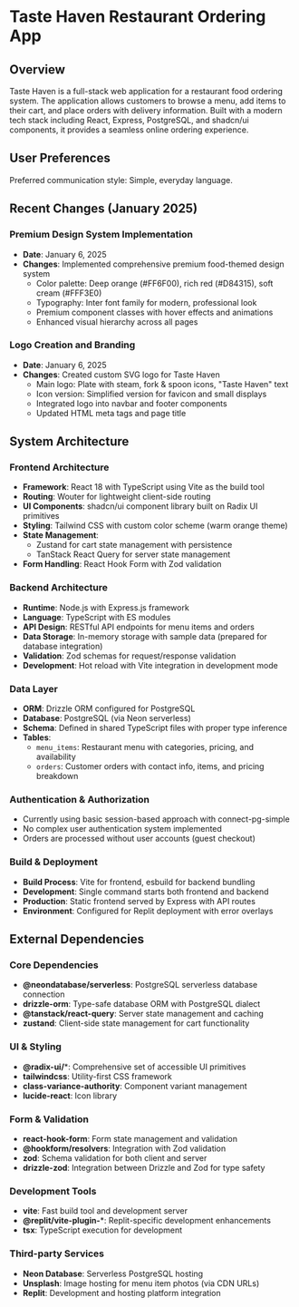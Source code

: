 # Taste Haven Restaurant Ordering App

## Overview

Taste Haven is a full-stack web application for a restaurant food ordering system. The application allows customers to browse a menu, add items to their cart, and place orders with delivery information. Built with a modern tech stack including React, Express, PostgreSQL, and shadcn/ui components, it provides a seamless online ordering experience.

## User Preferences

Preferred communication style: Simple, everyday language.

## Recent Changes (January 2025)

### Premium Design System Implementation
- **Date**: January 6, 2025
- **Changes**: Implemented comprehensive premium food-themed design system
  - Color palette: Deep orange (#FF6F00), rich red (#D84315), soft cream (#FFF3E0)
  - Typography: Inter font family for modern, professional look
  - Premium component classes with hover effects and animations
  - Enhanced visual hierarchy across all pages

### Logo Creation and Branding
- **Date**: January 6, 2025
- **Changes**: Created custom SVG logo for Taste Haven
  - Main logo: Plate with steam, fork & spoon icons, "Taste Haven" text
  - Icon version: Simplified version for favicon and small displays
  - Integrated logo into navbar and footer components
  - Updated HTML meta tags and page title

## System Architecture

### Frontend Architecture
- **Framework**: React 18 with TypeScript using Vite as the build tool
- **Routing**: Wouter for lightweight client-side routing
- **UI Components**: shadcn/ui component library built on Radix UI primitives
- **Styling**: Tailwind CSS with custom color scheme (warm orange theme)
- **State Management**: 
  - Zustand for cart state management with persistence
  - TanStack React Query for server state management
- **Form Handling**: React Hook Form with Zod validation

### Backend Architecture
- **Runtime**: Node.js with Express.js framework
- **Language**: TypeScript with ES modules
- **API Design**: RESTful API endpoints for menu items and orders
- **Data Storage**: In-memory storage with sample data (prepared for database integration)
- **Validation**: Zod schemas for request/response validation
- **Development**: Hot reload with Vite integration in development mode

### Data Layer
- **ORM**: Drizzle ORM configured for PostgreSQL
- **Database**: PostgreSQL (via Neon serverless)
- **Schema**: Defined in shared TypeScript files with proper type inference
- **Tables**: 
  - `menu_items`: Restaurant menu with categories, pricing, and availability
  - `orders`: Customer orders with contact info, items, and pricing breakdown

### Authentication & Authorization
- Currently using basic session-based approach with connect-pg-simple
- No complex user authentication system implemented
- Orders are processed without user accounts (guest checkout)

### Build & Deployment
- **Build Process**: Vite for frontend, esbuild for backend bundling
- **Development**: Single command starts both frontend and backend
- **Production**: Static frontend served by Express with API routes
- **Environment**: Configured for Replit deployment with error overlays

## External Dependencies

### Core Dependencies
- **@neondatabase/serverless**: PostgreSQL serverless database connection
- **drizzle-orm**: Type-safe database ORM with PostgreSQL dialect
- **@tanstack/react-query**: Server state management and caching
- **zustand**: Client-side state management for cart functionality

### UI & Styling
- **@radix-ui/***: Comprehensive set of accessible UI primitives
- **tailwindcss**: Utility-first CSS framework
- **class-variance-authority**: Component variant management
- **lucide-react**: Icon library

### Form & Validation
- **react-hook-form**: Form state management and validation
- **@hookform/resolvers**: Integration with Zod validation
- **zod**: Schema validation for both client and server
- **drizzle-zod**: Integration between Drizzle and Zod for type safety

### Development Tools
- **vite**: Fast build tool and development server
- **@replit/vite-plugin-***: Replit-specific development enhancements
- **tsx**: TypeScript execution for development

### Third-party Services
- **Neon Database**: Serverless PostgreSQL hosting
- **Unsplash**: Image hosting for menu item photos (via CDN URLs)
- **Replit**: Development and hosting platform integration